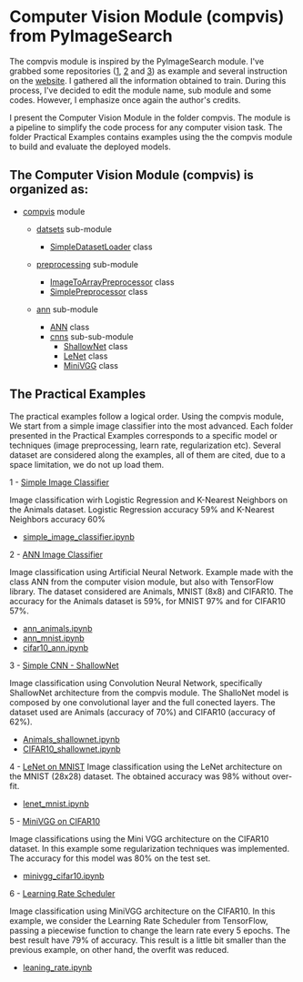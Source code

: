 # Computer Vision Module (compvis) from PyImageSearch

The compvis module is inspired by the PyImageSearch module. I've grabbed some repositories ([1](https://github.com/Sid2697/pyimage-Learning), [2](https://github.com/meizhoubao/pyimagesearch) and [3](https://github.com/dloperab/PyImageSearch-CV-DL-CrashCourse)) as example and several instruction on the [website](https://www.pyimagesearch.com/). I gathered all the information obtained to train. During this process, I've decided to edit the module name, sub module and some codes. However, I emphasize once again the author's credits.

I present the Computer Vision Module in the folder compvis. The module is a pipeline to simplify the code process for any computer vision task. The folder Practical Examples contains examples using the the compvis module to build and evaluate the deployed models.

## The Computer Vision Module (compvis) is organized as:

- [compvis](https://github.com/IgorMeloS/Computer-Vision-Training/tree/main/ComputerVision%20Module/compvis) module

  - [datsets](https://github.com/IgorMeloS/Computer-Vision-Training/tree/main/ComputerVision%20Module/compvis/datasets) sub-module
    - [SimpleDatasetLoader](https://github.com/IgorMeloS/Computer-Vision-Training/blob/main/ComputerVision%20Module/compvis/datasets/simpledatasetoader.py) class

  - [preprocessing](https://github.com/IgorMeloS/Computer-Vision-Training/tree/main/ComputerVision%20Module/compvis/preprocessing) sub-module
    - [ImageToArrayPreprocessor](https://github.com/IgorMeloS/Computer-Vision-Training/blob/main/ComputerVision%20Module/compvis/preprocessing/imagetoarraypreprocessor.py) class
    - [SimplePreprocessor](https://github.com/IgorMeloS/Computer-Vision-Training/blob/main/ComputerVision%20Module/compvis/preprocessing/simplepreprocessor.py) class

  - [ann](https://github.com/IgorMeloS/Computer-Vision-Training/tree/main/ComputerVision%20Module/compvis/ann) sub-module
    - [ANN](https://github.com/IgorMeloS/Computer-Vision-Training/blob/main/ComputerVision%20Module/compvis/ann/neuralnetwork.py) class
    - [cnns](https://github.com/IgorMeloS/Computer-Vision-Training/tree/main/ComputerVision%20Module/compvis/ann/cnns) sub-sub-module
      - [ShallowNet](https://github.com/IgorMeloS/Computer-Vision-Training/blob/main/ComputerVision%20Module/compvis/ann/cnns/shallownet.py) class
      - [LeNet](https://github.com/IgorMeloS/Computer-Vision-Training/blob/main/ComputerVision%20Module/compvis/ann/cnns/lenet.py) class
      - [MiniVGG](https://github.com/IgorMeloS/Computer-Vision-Training/blob/main/ComputerVision%20Module/compvis/ann/cnns/minivgg.py) class


## The Practical Examples

The practical examples follow a logical order. Using the compvis module, We start from a simple image classifier into the most advanced. Each folder presented in the Practical Examples corresponds to a specific model or techniques (image preprocessing, learn rate, regularization etc). Several dataset are considered along the examples, all of them are cited, due to a space limitation, we do not up load them.

1 - [Simple Image Classifier](https://github.com/IgorMeloS/Computer-Vision-Training/tree/main/ComputerVision%20Module/Pratical%20Examples/1%20-%20Simple%20Image%20Classifier)

Image classification wirh Logistic Regression and K-Nearest Neighbors on the Animals dataset. Logistic Regression accuracy 59% and K-Nearest Neighbors accuracy 60%
  - [simple_image_classifier.ipynb](https://github.com/IgorMeloS/Computer-Vision-Training/blob/main/ComputerVision%20Module/Pratical%20Examples/1%20-%20Simple%20Image%20Classifier/simple_image_classifier.ipynb)

2 - [ANN Image Classifier](https://github.com/IgorMeloS/Computer-Vision-Training/tree/main/ComputerVision%20Module/Pratical%20Examples/2%20-%20ANN_Image_Classifier)

Image classification using Artificial Neural Network. Example made with the class ANN from the computer vision module, but also with TensorFlow library. The dataset considered are Animals, MNIST (8x8) and CIFAR10. The accuracy for the Animals dataset is 59%, for MNIST 97% and for CIFAR10 57%.
  - [ann_animals.ipynb](https://github.com/IgorMeloS/Computer-Vision-Training/blob/main/ComputerVision%20Module/Pratical%20Examples/2%20-%20ANN_Image_Classifier/ann_animals.ipynb)
  - [ann_mnist.ipynb](https://github.com/IgorMeloS/Computer-Vision-Training/blob/main/ComputerVision%20Module/Pratical%20Examples/2%20-%20ANN_Image_Classifier/ann_mnist.ipynb)
  - [cifar10_ann.ipynb](https://github.com/IgorMeloS/Computer-Vision-Training/blob/main/ComputerVision%20Module/Pratical%20Examples/2%20-%20ANN_Image_Classifier/cifar10_ann.ipynb)

3 - [Simple CNN - ShallowNet](https://github.com/IgorMeloS/Computer-Vision-Training/tree/main/ComputerVision%20Module/Pratical%20Examples/3%20-%20Simple%20CNN)

Image classification using Convolution Neural Network, specifically ShallowNet architecture from the compvis module. The ShalloNet model is composed by one convolutional layer and the full conected layers. The dataset used are Animals (accuracy of 70%) and CIFAR10 (accuracy of 62%).
  - [Animals_shallownet.ipynb](https://github.com/IgorMeloS/Computer-Vision-Training/blob/main/ComputerVision%20Module/Pratical%20Examples/3%20-%20Simple%20CNN/Aninals_shallownet.ipynb)
  - [CIFAR10_shallownet.ipynb](https://github.com/IgorMeloS/Computer-Vision-Training/blob/main/ComputerVision%20Module/Pratical%20Examples/3%20-%20Simple%20CNN/CIFAR10_shallownet.ipynb)

4 - [LeNet on MNIST](https://github.com/IgorMeloS/Computer-Vision-Training/tree/main/ComputerVision%20Module/Pratical%20Examples/4%20-%20LeNet%20on%20MNIST)
Image classification using the LeNet architecture on the MNIST (28x28) dataset. The obtained accuracy was 98% without over-fit.
  - [lenet_mnist.ipynb](https://github.com/IgorMeloS/Computer-Vision-Training/blob/main/ComputerVision%20Module/Pratical%20Examples/4%20-%20LeNet%20on%20MNIST/lenet_mnist.ipynb)

5 - [MiniVGG on CIFAR10](https://github.com/IgorMeloS/Computer-Vision-Training/tree/main/ComputerVision%20Module/Pratical%20Examples/5%20-%20MiniVGG%20on%20CIFAR10)

Image classifications using the Mini VGG architecture on the CIFAR10 dataset. In this example some regularization techniques was implemented. The accuracy for this model was 80% on the test set.
  - [minivgg_cifar10.ipynb](https://github.com/IgorMeloS/Computer-Vision-Training/blob/main/ComputerVision%20Module/Pratical%20Examples/5%20-%20MiniVGG%20on%20CIFAR10/minivgg_cifar10.ipynb)

6 - [Learning Rate Scheduler](https://github.com/IgorMeloS/Computer-Vision-Training/tree/main/ComputerVision%20Module/Pratical%20Examples/6%20-%20Learning%20%20Rate%20Schedulers)

Image classification using MiniVGG architecture on the CIFAR10. In this example, we consider the Learning Rate Scheduler from TensorFlow, passing a piecewise function to change the learn rate every 5 epochs. The best result have 79% of accuracy. This result is a little bit smaller than the previous example, on other hand, the overfit was reduced.
  - [leaning_rate.ipynb](https://github.com/IgorMeloS/Computer-Vision-Training/blob/main/ComputerVision%20Module/Pratical%20Examples/6%20-%20Learning%20%20Rate%20Schedulers/learning_rate.ipynb)
